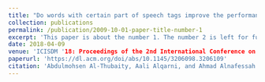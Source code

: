 ```yaml
---
title: "Do words with certain part of speech tags improve the performance of Arabic text classification?"
collection: publications
permalink: /publication/2009-10-01-paper-title-number-1
excerpt: 'This paper is about the number 1. The number 2 is left for future work.'
date: 2018-04-09
venue: 'ICISDM '18: Proceedings of the 2nd International Conference on Information System and Data Mining'
paperurl: 'https://dl.acm.org/doi/abs/10.1145/3206098.3206109'
citation: 'Abdulmohsen Al-Thubaity, Aali Alqarni, and Ahmad Alnafessah. 2018. Do Words with Certain Part of Speech Tags Improve the Performance of Arabic Text Classification? In Proceedings of the 2nd International Conference on Information System and Data Mining (ICISDM ’18). Association for Computing Machinery, New York, NY, USA, 155-161. DOI: https://doi.org/10.1145/3206098.3206109'
---
```



